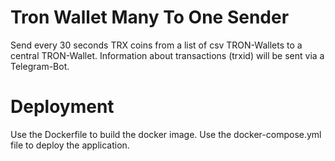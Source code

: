 # Tron Wallet Many To One Sender
Send every 30 seconds TRX coins from a list of csv TRON-Wallets to a central TRON-Wallet. Information about transactions (trxid) will be sent via a Telegram-Bot.

# Deployment
Use the Dockerfile to build the docker image. 
Use the docker-compose.yml file to deploy the application.
